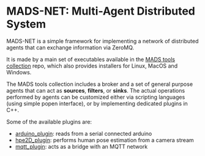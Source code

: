 # MADS-NET: Multi-Agent Distributed System

MADS-NET is a simple framework for implementing a network of distributed agents that can exchange information via ZeroMQ.

It is made by a main set of executables available in the [MADS tools collection](https://githib.com/MADS-NET/MADS) repo, which also provides installers for Linux, MacOS and Windows. 

The MADS tools collection includes a broker and a set of general purpose agents that can act as **sources**, **filters**, or **sinks**. The actual operations performed by agents can be customized either via scripting languages (using simple popen interface), or by implementing dedicated plugins in C++.

Some of the available plugins are:

* [arduino_plugin](/MADS-NET/arduino_plugin): reads from a serial connected arduino
* [hpe2D_plugin](/MADS-NET/hpe2d_plugin): performs human pose estimation from a camera stream
* [mqtt_plugin](/MADS-NET/mqtt_plugin): acts as a bridge with an MQTT network

